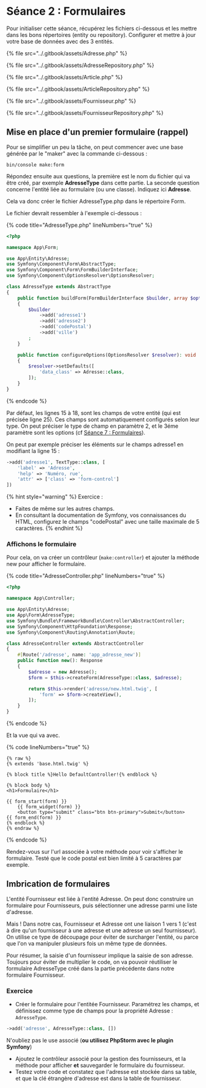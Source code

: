 # Séance 2 : Formulaires

Pour initialiser cette séance, récupérez les fichiers ci-dessous et les mettre dans les bons répertoires (entity ou repository).  Configurer et mettre à jour votre base de données avec des 3 entités.&#x20;

{% file src="../.gitbook/assets/Adresse.php" %}

{% file src="../.gitbook/assets/AdresseRepository.php" %}

{% file src="../.gitbook/assets/Article.php" %}

{% file src="../.gitbook/assets/ArticleRepository.php" %}

{% file src="../.gitbook/assets/Fournisseur.php" %}

{% file src="../.gitbook/assets/FournisseurRepository.php" %}

## Mise en place d'un premier formulaire (rappel)

Pour se simplifier un peu la tâche, on peut commencer avec une base générée par le "maker" avec la commande ci-dessous :&#x20;

```
bin/console make:form
```

Répondez ensuite aux questions, la première est le nom du fichier qui va être créé, par exemple **AdresseType** dans cette partie. La seconde question concerne l'entité liée au formulaire (ou une classe). Indiquez ici **Adresse**.

Cela va donc créer le fichier AdresseType.php dans le répertoire Form.

Le fichier devrait ressembler à l'exemple ci-dessous :&#x20;

{% code title="AdresseType.php" lineNumbers="true" %}
```php
<?php

namespace App\Form;

use App\Entity\Adresse;
use Symfony\Component\Form\AbstractType;
use Symfony\Component\Form\FormBuilderInterface;
use Symfony\Component\OptionsResolver\OptionsResolver;

class AdresseType extends AbstractType
{
    public function buildForm(FormBuilderInterface $builder, array $options): void
    {
        $builder
            ->add('adresse1')
            ->add('adresse2')
            ->add('codePostal')
            ->add('ville')
        ;
    }

    public function configureOptions(OptionsResolver $resolver): void
    {
        $resolver->setDefaults([
            'data_class' => Adresse::class,
        ]);
    }
}
```
{% endcode %}

Par défaut, les lignes 15 à 18, sont les champs de votre entité (qui est précisée ligne 25). Ces champs sont automatiquement configurés selon leur type. On peut préciser le type de champ en paramètre 2, et le 3éme paramètre sont les options (cf [Séance 7 : Formulaires](../semestre-3/form.md)).

On peut par exemple préciser les éléments sur le champs adresse1 en modifiant la ligne 15 :

```php
->add('adresse1', TextType::class, [
    'label' => 'Adresse',
    'help' => 'Numéro, rue',
    'attr' => ['class' => 'form-control']
])
```

{% hint style="warning" %}
Exercice :&#x20;

* Faites de même sur les autres champs.
* En consultant la documentation de Symfony, vos connaissances du HTML, configurez le champs "codePostal" avec une taille maximale de 5 caractères.
{% endhint %}

### Affichons le formulaire

Pour cela, on va créer un contrôleur (`make:controller`) et ajouter la méthode new pour afficher le formulaire.

{% code title="AdresseController.php" lineNumbers="true" %}
```php
<?php

namespace App\Controller;

use App\Entity\Adresse;
use App\Form\AdresseType;
use Symfony\Bundle\FrameworkBundle\Controller\AbstractController;
use Symfony\Component\HttpFoundation\Response;
use Symfony\Component\Routing\Annotation\Route;

class AdresseController extends AbstractController
{
    #[Route('/adresse', name: 'app_adresse_new')]
    public function new(): Response
    {
        $adresse = new Adresse();
        $form = $this->createForm(AdresseType::class, $adresse);

        return $this->render('adresse/new.html.twig', [
            'form' => $form->createView(),
        ]);
    }
}

```
{% endcode %}

Et la vue qui va avec.

{% code lineNumbers="true" %}
```twig
{% raw %}
{% extends 'base.html.twig' %}

{% block title %}Hello DefaultController!{% endblock %}

{% block body %}
<h1>Formulaire</h1>

{{ form_start(form) }}
    {{ form_widget(form) }}
    <button type="submit" class="btn btn-primary">Submit</button>
{{ form_end(form) }}
{% endblock %}
{% endraw %}
```
{% endcode %}

Rendez-vous sur l'url associée à votre méthode pour voir s'afficher le formulaire. Testé que le code postal est bien limité à 5 caractères par exemple.

## Imbrication de formulaires

L'entité Fournisseur est liée à l'entité Adresse. On peut donc construire un formulaire pour Fournisseurs, puis sélectionner une adresse parmi une liste d'adresse.

Mais ! Dans notre cas, Fournisseur et Adresse ont une liaison 1 vers 1 (c'est à dire qu'un fournisseur à une adresse et une adresse un seul fournisseur). On utilise ce type de découpage pour éviter de surcharger l'entité, ou parce que l'on va manipuler plusieurs fois un même type de données.

Pour résumer, la saisie d'un fournisseur implique la saisie de son adresse. Toujours pour éviter de multiplier le code, on va pouvoir réutiliser le formulaire AdresseType créé dans la partie précédente dans notre formulaire Fournisseur.

### Exercice

* Créer le formulaire pour l'entitée Fournisseur. Paramétrez les champs, et définissez comme type de  champs pour la propriété Adresse : `AdresseType`.

```php
->add('adresse', AdresseType::class, [])
```

N'oubliez pas le use associé (**ou utilisez PhpStorm avec le plugin Symfony**)

* Ajoutez le contrôleur associé pour la gestion des fournisseurs, et la méthode pour afficher **et** sauvegarder le formulaire du fournisseur.
* Testez votre code et constatez que l'adresse est stockée dans sa table, et que la clé étrangère d'adresse est dans la table de fournisseur.
